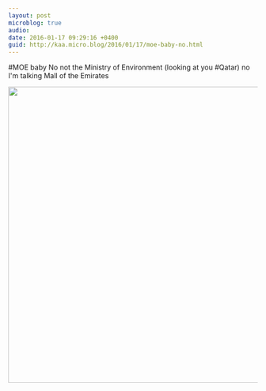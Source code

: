 ```yaml
---
layout: post
microblog: true
audio: 
date: 2016-01-17 09:29:16 +0400
guid: http://kaa.micro.blog/2016/01/17/moe-baby-no.html
---
```

#MOE baby No not the Ministry of Environment (looking at you #Qatar) no I'm talking Mall of the Emirates 

<img src="https://micro.kaa.bz/uploads/2018/e3040578b2.jpg" width="600" height="600" />
